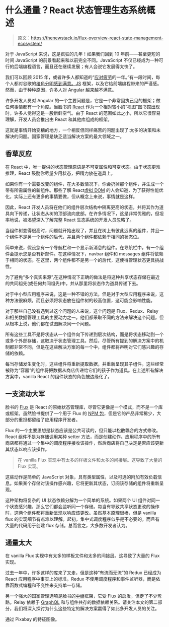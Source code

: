 # 什么通量？React 状态管理生态系统概述

> 原文：<https://thenewstack.io/flux-overview-react-state-management-ecosystem/>

对于 JavaScript 来说，这是疯狂的几年！如果我们回到 10 年前——甚至更短的时间 JavaScript 的前景看起来和以前完全不同。JavaScript 不仅已经成为一种可行的后端编程语言，而且还在继续发展；有人会说它发展得太快了。

我们可以回顾 2015 年，或者许多人都知道的“[应对疲劳](https://medium.com/@ericclemmons/javascript-fatigue-48d4011b6fc4#.vw6jw7oxw)的一年。”有一段时间，每个人都对谷歌的[棱角分明感到满意。JS](https://thenewstack.io/google-preps-angular-2-final-release/) 框架，以及它给前端编程带来的严谨感。然而，由于种种原因，许多人对 Angular 越来越不满意。

许多开发人员对 Angular 的一个主要问题是，它是一个非常固执己见的框架；做任何事情都有一个角度。当脸书的 [React](https://facebook.github.io/react/) 作为一个相对较小的“视图”图书馆出现时，许多人觉得这是一股新鲜空气。由于 React 的范围如此之小，所以它很容易理解，开发人员会推出由 React 和其他库组成的框架。

这就是事情开始变糟的地方，一个相反但同样痛苦的问题出现了:太多的决策和未解决的问题。国家管理是缺乏适当解决方案的最大领域之一。

## 香草反应

在 React 中，唯一提供的状态管理原语是不可变属性和可变状态。由于状态更难推理，React 鼓励你尽量少用状态，把精力放在道具上。

如果你有一个需要改变的组件，在大多数情况下，你会扔掉那个组件，并生成一个带有所需属性的新组件。那些了解 React[虚拟 DOM](https://facebook.github.io/react/docs/glossary.html) 的人会知道，为了获得性能优化，实际上还有更多的事情要做，但从概念上来说，事情就是这样。

因此，React 开发人员将在他们的组件层次结构中隔离更高的状态，并将其作为道具向下传递，让状态从树的顶部流向底部。在许多情况下，这是非常优雅的，但坦率地说，被渴望深入了解完整 React 生态系统的开发人员忽略了。

当组件树变得很高时，问题就开始出现了，并且在树上有彼此远离的组件，并且一个组件不是另一个组件的后代，并且两个组件都依赖于相同的状态位。

简单来说，假设您有一个导航栏和一个显示新消息的组件。在导航栏中，有一个组件会提示您是否有新邮件。在这种情况下，navbar 组件和 messages 组件将依赖于相同的状态。在这里，两个组件都不是另一个的后代，这使得管理状态更具挑战性。

为了避免“多个真实来源”,在这种情况下正确的做法是将这种共享状态存储在最近的共同祖先(或任何共同祖先)中，并从那里将状态作为道具传递下去。

对于中小型应用程序来说，这是一种不错的方法，但是对于大型应用程序来说，这种方法很麻烦，而且必须将状态放在组件树的较高位置，这可能会影响性能。

对于那些自己没有遇到过这个问题的人来说，这个问题是 Flux、Redux、Relay 和相关数据管理工具的主要动力之一。他们都采取不同的方法来解决这个问题，但从根本上说，他们都在试图解决同一个问题。

所有这些工具不是将状态从一个组件向下传递到层次结构，而是将状态移动到一个或多个外部存储，这取决于状态管理工具。然后，尽管所有提到的解决方案中的机制都非常不同，但是在这些解决方案的每一个中，组件都将声明对它们感兴趣的存储的依赖。

每当存储发生变化时，这些组件将重新提取数据，并重新呈现其子组件。这些经常被称为“容器”的组件将把数据从商店传递给它们的孩子作为道具。在上述所有解决方案中，vanilla React 的组件状态的角色被边缘化了。

## 一支流动大军

脸书的 [Flux](https://facebook.github.io/flux/) 是 React 的原始状态管理库，尽管它更像是一个模式，而不是一个库或框架。虽然脸书提供了一个用于 Flux 的 [NPM 包](https://www.npmjs.com/package/flux)，但是它的产品非常稀少，大部分的重担都留给了应用程序开发者。

Flux 的一个主要思想是状态应该是公共可读的，但只能以松散耦合的方式修改。React 组件不是为存储调用某种 setter 方法，而是创建动作。应用程序中的所有商店都将通过一个集中的调度程序接收该操作，然后商店将自己决定是否应该更新其状态以响应该操作。

> 在 vanilla Flux 实现中有太多的样板文件和太多的间接层。这导致了大量的 Flux 实现。

这些动作是简单的 JavaScript 对象，具有类型属性，以及可选的附加有效负载信息。如果某个存储对该操作感兴趣，它将更新其状态，订阅该存储的组件将重新呈现。

这种架构将复杂的 UI 状态依赖分解为一个简单的系统。如果两个 UI 组件对同一个状态感兴趣，那么它们都会监听同一个存储。每当有导致共享状态更改的操作时，这两个组件都将重新呈现以响应该更改。虽然基本原理很棒，但是 vanilla flux 的实现细节有点难以理解。起初，集中式调度程序似乎是不必要的，而且有大量的代码用于创建 flux 存储。总而言之，大多数开发者认为。

## 通量太大

在 vanilla Flux 实现中有太多的样板文件和太多的间接层。这导致了大量的 Flux 实现。

过去一年中，许多这样的库来了又走，但是这种“有流而无流”的 Redux 已经成为 React 应用程序中事实上的标准。Redux 不使用调度程序和事件监听器，而是依靠函数式编程和不变性来支持单一存储。

另一个强大的国家管理选项是脸书的[中继](https://facebook.github.io/relay/)框架，它受 Flux 的启发，但走了不少弯路。Relay 依赖于 [GraphQL](http://graphql.org/docs/getting-started/) 和与组件共存的数据依赖关系。请关注本文的第二部分，我们将深入探讨为什么这些特定的解决方案赢得了如此多开发人员的关注。

通过 Pixabay 的特征图像。

<svg xmlns:xlink="http://www.w3.org/1999/xlink" viewBox="0 0 68 31" version="1.1"><title>Group</title> <desc>Created with Sketch.</desc></svg>